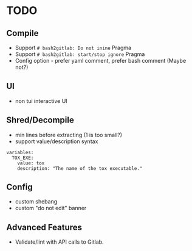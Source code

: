 # TODO

## Compile
- Support `# bash2gitlab: Do not inine` Pragma
- Support `# bash2gitlab: start/stop ignore` Pragma
- Config option - prefer yaml comment, prefer bash comment (Maybe not?)

## UI 
- non tui interactive UI

## Shred/Decompile
- min lines before extracting (1 is too small?)
- support value/description syntax

```
variables:
  TOX_EXE:
    value: tox
    description: "The name of the tox executable."
```

## Config
- custom shebang
- custom "do not edit" banner

## Advanced Features
- Validate/lint with API calls to Gitlab.
